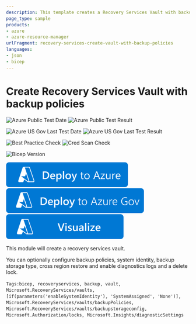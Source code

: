 ```yaml
---
description: This template creates a Recovery Services Vault with backup policies and configure optional features such system identity, backup storage type, cross region restore and diagnostics logs and a delete lock.
page_type: sample
products:
- azure
- azure-resource-manager
urlFragment: recovery-services-create-vault-with-backup-policies
languages:
- json
- bicep
---
```

# Create Recovery Services Vault with backup policies

![Azure Public Test Date](https://azurequickstartsservice.blob.core.windows.net/badges/quickstarts/microsoft.recoveryservices/recovery-services-create-vault-with-backup-policies/PublicLastTestDate.svg)
![Azure Public Test Result](https://azurequickstartsservice.blob.core.windows.net/badges/quickstarts/microsoft.recoveryservices/recovery-services-create-vault-with-backup-policies/PublicDeployment.svg)

![Azure US Gov Last Test Date](https://azurequickstartsservice.blob.core.windows.net/badges/quickstarts/microsoft.recoveryservices/recovery-services-create-vault-with-backup-policies/FairfaxLastTestDate.svg)
![Azure US Gov Last Test Result](https://azurequickstartsservice.blob.core.windows.net/badges/quickstarts/microsoft.recoveryservices/recovery-services-create-vault-with-backup-policies/FairfaxDeployment.svg)

![Best Practice Check](https://azurequickstartsservice.blob.core.windows.net/badges/quickstarts/microsoft.recoveryservices/recovery-services-create-vault-with-backup-policies/BestPracticeResult.svg)
![Cred Scan Check](https://azurequickstartsservice.blob.core.windows.net/badges/quickstarts/microsoft.recoveryservices/recovery-services-create-vault-with-backup-policies/CredScanResult.svg)

![Bicep Version](https://azurequickstartsservice.blob.core.windows.net/badges/quickstarts/microsoft.recoveryservices/recovery-services-create-vault-with-backup-policies/BicepVersion.svg)

[![Deploy To Azure](https://raw.githubusercontent.com/Azure/azure-quickstart-templates/master/1-CONTRIBUTION-GUIDE/images/deploytoazure.svg?sanitize=true)](https://portal.azure.com/#create/Microsoft.Template/uri/https%3A%2F%2Fraw.githubusercontent.com%2FAzure%2Fazure-quickstart-templates%2Fmaster%2Fquickstarts%2Fmicrosoft.recoveryservices%2Frecovery-services-create-vault-with-backup-policies%2Fazuredeploy.json)
[![Deploy To Azure US Gov](https://raw.githubusercontent.com/Azure/azure-quickstart-templates/master/1-CONTRIBUTION-GUIDE/images/deploytoazuregov.svg?sanitize=true)](https://portal.azure.us/#create/Microsoft.Template/uri/https%3A%2F%2Fraw.githubusercontent.com%2FAzure%2Fazure-quickstart-templates%2Fmaster%2Fquickstarts%2Fmicrosoft.recoveryservices%2Frecovery-services-create-vault-with-backup-policies%2Fazuredeploy.json)
[![Visualize](https://raw.githubusercontent.com/Azure/azure-quickstart-templates/master/1-CONTRIBUTION-GUIDE/images/visualizebutton.svg?sanitize=true)](http://armviz.io/#/?load=https%3A%2F%2Fraw.githubusercontent.com%2FAzure%2Fazure-quickstart-templates%2Fmaster%2Fquickstarts%2Fmicrosoft.recoveryservices%2Frecovery-services-create-vault-with-backup-policies%2Fazuredeploy.json)

This module will create a recovery services vault.

You can optionally configure backup policies, system identity, backup storage type, cross region restore and enable diagnostics logs and a delete lock.

`Tags:bicep, recoveryservices, backup, vault, Microsoft.RecoveryServices/vaults, [if(parameters('enableSystemIdentity'), 'SystemAssigned', 'None')], Microsoft.RecoveryServices/vaults/backupPolicies, Microsoft.RecoveryServices/vaults/backupstorageconfig, Microsoft.Authorization/locks, Microsoft.Insights/diagnosticSettings`
